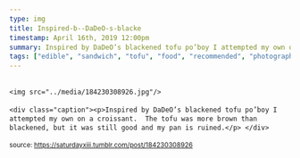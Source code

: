 ```yaml
---
type: img
title: Inspired-b--DaDeO-s-blacke
timestamp: April 16th, 2019 12:00pm
summary: Inspired by DaDeO’s blackened tofu po’boy I attempted my own on a croissant  The tofu was more brown than blackened but it was still good and my pan 
tags: ["edible", "sandwich", "tofu", "food", "recommended", "photography"]
---
```


                
                
                
                                                                                        <img src="../media/184230308926.jpg"/>
                                                                                          <div class="caption"><p>Inspired by DaDeO’s blackened tofu po’boy I attempted my own on a croissant.  The tofu was more brown than blackened, but it was still good and my pan is ruined.</p> </div>
                                    
                
                
                
                
                                
<small>source: https://saturdayxiii.tumblr.com/post/184230308926</small>